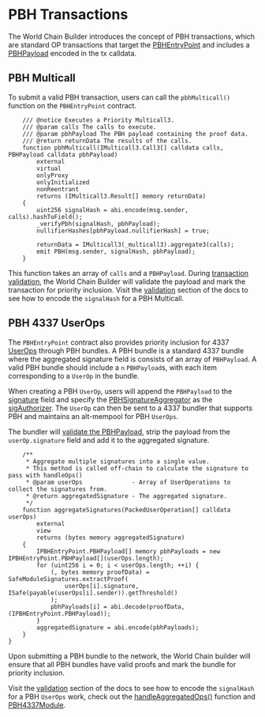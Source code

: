 # PBH Transactions

The World Chain Builder introduces the concept of PBH transactions, which are standard OP transactions that target the [PBHEntryPoint](https://github.com/worldcoin/world-chain/blob/main/contracts/src/PBHEntryPointImplV1.sol) and includes a [PBHPayload](./payload.md) encoded in the tx calldata.
<!--TODO: uncomment this once the pbh sidecar is merged to main The World Chain Builder introduces the concept of PBH transactions, which are standard OP transactions that include a valid `PBHPayload` either encoded in the `WorldChainTxEnvelope` or in tx calldata and target the `PBHEntryPoint`. -->


<!--TODO: uncomment once the pbh sidecar is merged tom main ## World Chain Tx Envelope
The `WorldChainTxEnvelope` is an EIP-2718 transaction envelope that extends the standard `OpTxEnvelope`, optionally including a `PBHSidecar`. -->

## PBH Multicall
To submit a valid PBH transaction, users can call the `pbhMulticall()` function on the `PBHEntryPoint` contract.


```solidity
    /// @notice Executes a Priority Multicall3.
    /// @param calls The calls to execute.
    /// @param pbhPayload The PBH payload containing the proof data.
    /// @return returnData The results of the calls.
    function pbhMulticall(IMulticall3.Call3[] calldata calls, PBHPayload calldata pbhPayload)
        external
        virtual
        onlyProxy
        onlyInitialized
        nonReentrant
        returns (IMulticall3.Result[] memory returnData)
    {
        uint256 signalHash = abi.encode(msg.sender, calls).hashToField();
        _verifyPbh(signalHash, pbhPayload);
        nullifierHashes[pbhPayload.nullifierHash] = true;

        returnData = IMulticall3(_multicall3).aggregate3(calls);
        emit PBH(msg.sender, signalHash, pbhPayload);
    }
```

This function takes an array of `calls` and a `PBHPayload`. During [transaction validation](./validation.md), the World Chain Builder will validate the payload and mark the transaction for priority inclusion. Visit the [validation](./validation.md#signal-hash) section of the docs to see how to encode the `signalHash` for a PBH Multicall.

## PBH 4337 UserOps
The `PBHEntryPoint` contract also provides priority inclusion for 4337 [UserOps](https://eips.ethereum.org/EIPS/eip-4337#useroperation) through PBH bundles. A PBH bundle is a standard 4337 bundle where the aggregated signature field is consists of an array of `PBHPayload`. A valid PBH bundle should include a `n` `PBHPayload`s, with each item corresponding to a `UserOp` in the bundle.


When creating a PBH `UserOp`, users will append the `PBHPayload` to the [signature](https://github.com/eth-infinitism/account-abstraction/blob/ed8a5c79b50361b2f1742ee9efecd45f494df597/contracts/interfaces/PackedUserOperation.sol#L27) field and specify the [PBHSignatureAggregator]() as the [sigAuthorizer](https://github.com/eth-infinitism/account-abstraction/blob/ed8a5c79b50361b2f1742ee9efecd45f494df597/contracts/legacy/v06/IAccount06.sol#L25-L26). The `UserOp` can then be sent to a 4337 bundler that supports PBH and maintains an alt-mempool for PBH `UserOps`. 

The bundler will [validate the PBHPayload](./validation.md), strip the payload from the `userOp.signature` field and add it to the aggregated signature. 

```solidity
    /**
     * Aggregate multiple signatures into a single value.
     * This method is called off-chain to calculate the signature to pass with handleOps()
     * @param userOps              - Array of UserOperations to collect the signatures from.
     * @return aggregatedSignature - The aggregated signature.
     */
    function aggregateSignatures(PackedUserOperation[] calldata userOps)
        external
        view
        returns (bytes memory aggregatedSignature)
    {
        IPBHEntryPoint.PBHPayload[] memory pbhPayloads = new IPBHEntryPoint.PBHPayload[](userOps.length);
        for (uint256 i = 0; i < userOps.length; ++i) {
            (, bytes memory proofData) = SafeModuleSignatures.extractProof(
                userOps[i].signature, ISafe(payable(userOps[i].sender)).getThreshold()
            );
            pbhPayloads[i] = abi.decode(proofData, (IPBHEntryPoint.PBHPayload));
        }
        aggregatedSignature = abi.encode(pbhPayloads);
    }
}
```

Upon submitting a PBH bundle to the network, the World Chain builder will ensure that all PBH bundles have valid proofs and mark the bundle for priority inclusion.

Visit the [validation](./validation.md#signal-hash) section of the docs to see how to encode the `signalHash` for a PBH `UserOps` work, check out the [handleAggregatedOps()](https://github.com/worldcoin/world-chain/blob/main/contracts/src/PBHEntryPointImplV1.sol#L216-L250) function and [PBH4337Module](https://github.com/worldcoin/world-chain/blob/main/contracts/src/PBH4337Module.sol).
